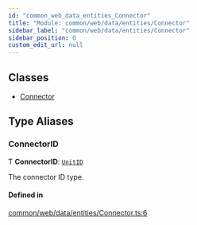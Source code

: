 ```yaml
---
id: "common_web_data_entities_Connector"
title: "Module: common/web/data/entities/Connector"
sidebar_label: "common/web/data/entities/Connector"
sidebar_position: 0
custom_edit_url: null
---
```


## Classes

- [Connector](../classes/common_web_data_entities_Connector.Connector.md)

## Type Aliases

### ConnectorID

Ƭ **ConnectorID**: [`UnitID`](../classes/common_web_utils_UnitID.UnitID.md)

The connector ID type.

#### Defined in

[common/web/data/entities/Connector.ts:6](https://github.com/Soroush9978/rds-ng/blob/165bdc6/src/common/web/data/entities/Connector.ts#L6)
